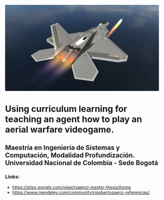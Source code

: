 ![Header](/Assets/Aerial%20Warfare%20SImulator%20Splash%20Landscape.png)

# Using curriculum learning for teaching an agent how to play an aerial warfare videogame.
## Maestría en Ingeniería de Sistemas y Computación, Modalidad Profundización. Universidad Nacional de Colombia - Sede Bogotá

### Links:
* https://sites.google.com/view/rsaenzi-master-thesis/home
* https://www.mendeley.com/community/rigobertosaenz-referencias/
